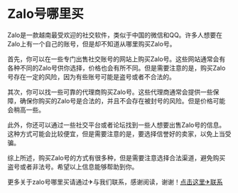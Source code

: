 # Zalo号哪里买

Zalo是一款越南最受欢迎的社交软件，类似于中国的微信和QQ。许多人想要在Zalo上有一个自己的账号，但是却不知道从哪里购买Zalo号。

首先，你可以在一些专门出售社交账号的网站上购买Zalo号。这些网站通常会有各种不同的Zalo号供你选择，价格也会有所不同。但是需要注意的是，购买Zalo号存在一定的风险，因为有些账号可能是盗号或者不合法的。

其次，你可以找一些可靠的代理商购买Zalo号。这些代理商通常会提供一些保障，确保你购买的Zalo号是合法的，并且不会存在被封号的风险。但是价格可能会稍高一些。

此外，你还可以通过一些社交平台或者论坛找到一些人想要出售Zalo号的信息。这种方式可能会比较便宜，但是需要注意的是，要选择信誉好的卖家，以免上当受骗。

综上所述，购买Zalo号的方式有很多种，但是需要注意选择合法渠道，避免购买盗号或者非法号。希望以上信息能够帮助到你。

更多关于zalo号哪里买请通过✈与我们联系，感谢阅读，谢谢！[点击这里✈联系](https://t.me/LM999bot)